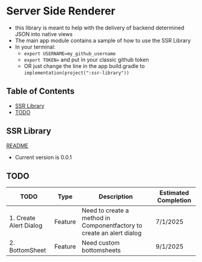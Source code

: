 # Server Side Renderer

- this library is meant to help with the delivery of backend determined JSON into native views
- The main app module contains a sample of how to use the SSR Library
- In your terminal:
  - `export USERNAME=my_github_username`
  - `export TOKEN=` and put in your classic github token
  - OR just change the line in the app build.gradle to `implementation(project(":ssr-library"))`

## Table of Contents
- [SSR Library](#ssr-library)
- [TODO](#todo)

## SSR Library
[README](./ssr-library/README.md)
- Current version is 0.0.1

## TODO
| TODO                   | Type    | Description                                                           | Estimated Completion |
|------------------------|---------|-----------------------------------------------------------------------|----------------------|
| 1. Create Alert Dialog | Feature | Need to create a method in Componentfactory to create an alert dialog | 7/1/2025             |
| 2. BottomSheet         | Feature | Need custom bottomsheets                                              | 9/1/2025             |